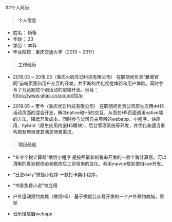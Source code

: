 ##个人简历

>#### 个人信息
- 姓名： 杨衡
- 年龄： 23
- 学历： 本科
- 毕业院校：重庆交通大学（2013 ~ 2017）


>#### 工作经历
- 2018.03 ~ 2018.05（重庆火码互动科技有限公司）
在职期间负责“雅阁官网”前端页面和用户交互的开发，并不断的优化视觉体验和用户体验。同时参与了万达影院个别活动的前端开发。地址：https://www.ghac.cn/accord10/p

- 2018.05 ~ 至今（重庆优启科技有限公司）
在职期间负责公司原生应用中H5活动页面的混合开发，解决native和H5的交互，从而在H5页面调用native端的方法，降低开发成本。同时参与公司自主项目的webapp、小程序、快应用、hybrid（原生应用内嵌H5模块）、后台管理系统等开发，并优化和适当重构原有项目使其满足场景需求。

>#### 项目经验
- “专业个税计算器”微信小程序
是按照最新的税率开发的一款个税计算器，可以清晰的看到税改前和税改后工资带来的变化。利用mpvue框架使用vue开发。

- “日迹daily”微信小程序
一款打卡类小程序，

- “书香免费小说”快应用

- 户外运动预约商城（微信H5）
基于微信公众号开发的一个户外预约商城，原型

- 音乐播放器webapp
